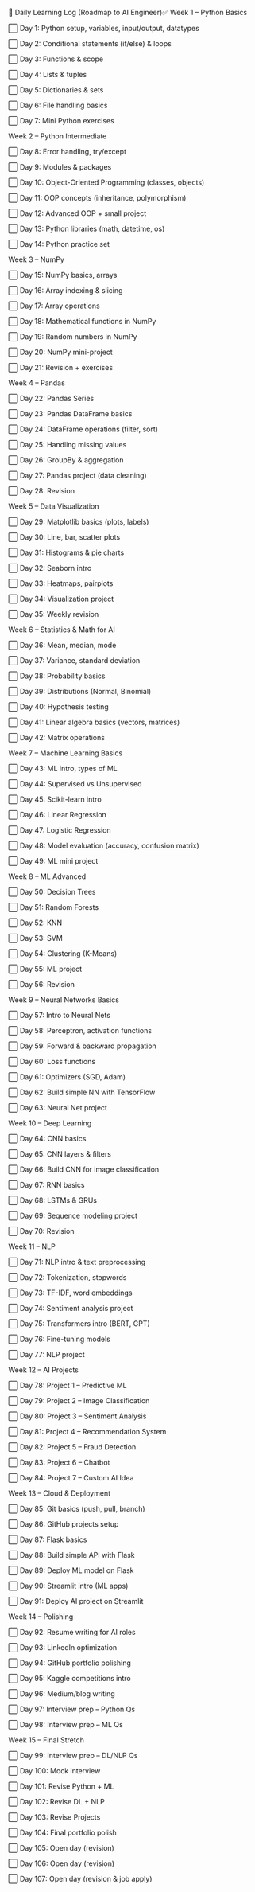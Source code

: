 📖 Daily Learning Log (Roadmap to AI Engineer)✅
Week 1 – Python Basics

⬜ Day 1: Python setup, variables, input/output, datatypes

⬜ Day 2: Conditional statements (if/else) & loops

⬜ Day 3: Functions & scope

⬜ Day 4: Lists & tuples

⬜ Day 5: Dictionaries & sets

⬜ Day 6: File handling basics

⬜ Day 7: Mini Python exercises

Week 2 – Python Intermediate

⬜ Day 8: Error handling, try/except

⬜ Day 9: Modules & packages

⬜ Day 10: Object-Oriented Programming (classes, objects)

⬜ Day 11: OOP concepts (inheritance, polymorphism)

⬜ Day 12: Advanced OOP + small project

⬜ Day 13: Python libraries (math, datetime, os)

⬜ Day 14: Python practice set

Week 3 – NumPy

⬜ Day 15: NumPy basics, arrays

⬜ Day 16: Array indexing & slicing

⬜ Day 17: Array operations

⬜ Day 18: Mathematical functions in NumPy

⬜ Day 19: Random numbers in NumPy

⬜ Day 20: NumPy mini-project

⬜ Day 21: Revision + exercises

Week 4 – Pandas

⬜ Day 22: Pandas Series

⬜ Day 23: Pandas DataFrame basics

⬜ Day 24: DataFrame operations (filter, sort)

⬜ Day 25: Handling missing values

⬜ Day 26: GroupBy & aggregation

⬜ Day 27: Pandas project (data cleaning)

⬜ Day 28: Revision

Week 5 – Data Visualization

⬜ Day 29: Matplotlib basics (plots, labels)

⬜ Day 30: Line, bar, scatter plots

⬜ Day 31: Histograms & pie charts

⬜ Day 32: Seaborn intro

⬜ Day 33: Heatmaps, pairplots

⬜ Day 34: Visualization project

⬜ Day 35: Weekly revision

Week 6 – Statistics & Math for AI

⬜ Day 36: Mean, median, mode

⬜ Day 37: Variance, standard deviation

⬜ Day 38: Probability basics

⬜ Day 39: Distributions (Normal, Binomial)

⬜ Day 40: Hypothesis testing

⬜ Day 41: Linear algebra basics (vectors, matrices)

⬜ Day 42: Matrix operations

Week 7 – Machine Learning Basics

⬜ Day 43: ML intro, types of ML

⬜ Day 44: Supervised vs Unsupervised

⬜ Day 45: Scikit-learn intro

⬜ Day 46: Linear Regression

⬜ Day 47: Logistic Regression

⬜ Day 48: Model evaluation (accuracy, confusion matrix)

⬜ Day 49: ML mini project

Week 8 – ML Advanced

⬜ Day 50: Decision Trees

⬜ Day 51: Random Forests

⬜ Day 52: KNN

⬜ Day 53: SVM

⬜ Day 54: Clustering (K-Means)

⬜ Day 55: ML project

⬜ Day 56: Revision

Week 9 – Neural Networks Basics

⬜ Day 57: Intro to Neural Nets

⬜ Day 58: Perceptron, activation functions

⬜ Day 59: Forward & backward propagation

⬜ Day 60: Loss functions

⬜ Day 61: Optimizers (SGD, Adam)

⬜ Day 62: Build simple NN with TensorFlow

⬜ Day 63: Neural Net project

Week 10 – Deep Learning

⬜ Day 64: CNN basics

⬜ Day 65: CNN layers & filters

⬜ Day 66: Build CNN for image classification

⬜ Day 67: RNN basics

⬜ Day 68: LSTMs & GRUs

⬜ Day 69: Sequence modeling project

⬜ Day 70: Revision

Week 11 – NLP

⬜ Day 71: NLP intro & text preprocessing

⬜ Day 72: Tokenization, stopwords

⬜ Day 73: TF-IDF, word embeddings

⬜ Day 74: Sentiment analysis project

⬜ Day 75: Transformers intro (BERT, GPT)

⬜ Day 76: Fine-tuning models

⬜ Day 77: NLP project

Week 12 – AI Projects

⬜ Day 78: Project 1 – Predictive ML

⬜ Day 79: Project 2 – Image Classification

⬜ Day 80: Project 3 – Sentiment Analysis

⬜ Day 81: Project 4 – Recommendation System

⬜ Day 82: Project 5 – Fraud Detection

⬜ Day 83: Project 6 – Chatbot

⬜ Day 84: Project 7 – Custom AI Idea

Week 13 – Cloud & Deployment

⬜ Day 85: Git basics (push, pull, branch)

⬜ Day 86: GitHub projects setup

⬜ Day 87: Flask basics

⬜ Day 88: Build simple API with Flask

⬜ Day 89: Deploy ML model on Flask

⬜ Day 90: Streamlit intro (ML apps)

⬜ Day 91: Deploy AI project on Streamlit

Week 14 – Polishing

⬜ Day 92: Resume writing for AI roles

⬜ Day 93: LinkedIn optimization

⬜ Day 94: GitHub portfolio polishing

⬜ Day 95: Kaggle competitions intro

⬜ Day 96: Medium/blog writing

⬜ Day 97: Interview prep – Python Qs

⬜ Day 98: Interview prep – ML Qs

Week 15 – Final Stretch

⬜ Day 99: Interview prep – DL/NLP Qs

⬜ Day 100: Mock interview

⬜ Day 101: Revise Python + ML

⬜ Day 102: Revise DL + NLP

⬜ Day 103: Revise Projects

⬜ Day 104: Final portfolio polish

⬜ Day 105: Open day (revision)

⬜ Day 106: Open day (revision)

⬜ Day 107: Open day (revision & job apply) 
